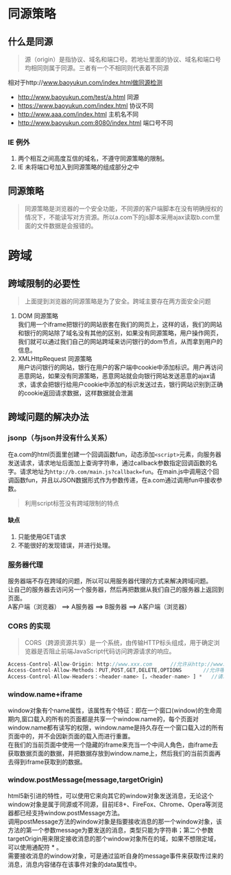 # 同源策略
## 什么是同源
> 源（origin）是指协议、域名和端口号。若地址里面的协议、域名和端口号均相同则属于同源。三者有一个不相同则代表着不同源  

相对于http://www.baoyukun.com/index.html做同源检测
* http://www.baoyukun.com/test/a.html    同源
* https://www.baoyukun.com/index.html    协议不同
* http://www.aaa.com/index.html          主机名不同
* http://www.baoyukun.com:8080/index.html     端口号不同

### IE 例外
1. 两个相互之间高度互信的域名，不遵守同源策略的限制。
2. IE 未将端口号加入到同源策略的组成部分之中



## 同源策略
>同源策略是浏览器的一个安全功能，不同源的客户端脚本在没有明确授权的情况下，不能读写对方资源。所以a.com下的js脚本采用ajax读取b.com里面的文件数据是会报错的。

# 跨域
## 跨域限制的必要性
>上面提到浏览器的同源策略是为了安全。跨域主要存在两方面安全问题

1. DOM 同源策略                  
我们用一个iframe把银行的网站嵌套在我们的网页上，这样的话，我们的网站和银行的网站除了域名没有其他的区别，如果没有同源策略，用户操作网页，我们就可以通过我们自己的网站跨域来访问银行的dom节点，从而拿到用户的信息。
2. XMLHttpRequest 同源策略       
用户访问银行的网站，银行在用户的客户端中cookie中添加标识。用户再访问恶意网站，如果没有同源策略，恶意网站就会向银行网站发送恶意的ajax请求，请求会把银行给用户cookie中添加的标识发送过去，银行网站识别到正确的cookie返回请求数据，这样数据就会泄漏

## 跨域问题的解决办法
### jsonp（与json并没有什么关系）
在a.com的html页面里创建一个回调函数fun，动态添加`<script>`元素，向服务器发送请求，请求地址后面加上查询字符串，通过callback参数指定回调函数的名字。请求地址为`http://b.com/main.js?callback=fun`。在main.js中调用这个回调函数fun，并且以JSON数据形式作为参数传递，在a.com通过调用fun中接收参数。   
>利用script标签没有跨域限制的特点

#### 缺点
1. 只能使用GET请求
2. 不能很好的发现错误，并进行处理。

### 服务器代理
服务器端不存在跨域的问题，所以可以用服务器代理的方式来解决跨域问题。    
让自己的服务器去访问另一个服务器，然后再把数据从我们自己的服务器上返回到页面。    
A客户端（浏览器） ==> A服务器 ==> B服务器 ==> A客户端（浏览器）

### CORS 的实现
>CORS（跨源资源共享）是一个系统，由传输HTTP标头组成，用于确定浏览器是否阻止前端JavaScript代码访问跨源请求的响应。

```js
Access-Control-Allow-Origin: http://www.xxx.com      //允许从http://www.xxx.com源请求代码来访问资源。 *代表允许所有的
Access-Control-Allow-Methods：PUT,POST,GET,DELETE,OPTIONS       //允许哪些请求方法
Access-Control-Allow-Headers：<header-name> [，<header-name> ] *   //请求需要具有的标头
```


### window.name+iframe
window对象有个name属性，该属性有个特征：即在一个窗口(window)的生命周期内,窗口载入的所有的页面都是共享一个window.name的，每个页面对window.name都有读写的权限，window.name是持久存在一个窗口载入过的所有页面中的，并不会因新页面的载入而进行重置。    
在我们的当前页面中使用一个隐藏的iframe来充当一个中间人角色，由iframe去获取数据页面的数据，并把数据存放到window.name上，然后我们的当前页面再去得到iframe获取到的数据。

### window.postMessage(message,targetOrigin)
html5新引进的特性，可以使用它来向其它的window对象发送消息，无论这个window对象是属于同源或不同源，目前IE8+、FireFox、Chrome、Opera等浏览器都已经支持window.postMessage方法。        
调用postMessage方法的window对象是指要接收消息的那一个window对象，该方法的第一个参数message为要发送的消息，类型只能为字符串；第二个参数targetOrigin用来限定接收消息的那个window对象所在的域，如果不想限定域，可以使用通配符 *  。             
需要接收消息的window对象，可是通过监听自身的message事件来获取传过来的消息，消息内容储存在该事件对象的data属性中。
